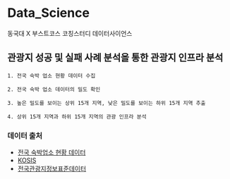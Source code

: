 # Data_Science
동국대 X 부스트코스 코칭스터디 데이터사이언스

## 관광지 성공 및 실패 사례 분석을 통한 관광지 인프라 분석
```
1. 전국 숙박 업소 현황 데이터 수집

2. 전국 숙박 업소 데이터의 밀도 확인

3. 높은 밀도를 보이는 상위 15개 지역, 낮은 밀도를 보이는 하위 15개 지역 추출

4. 상위 15개 지역과 하위 15개 지역의 관광 인프라 분석
```


### 데이터 출처
- [전국 숙박업소 현황 데이터](https://www.mcst.go.kr/kor/s_policy/dept/deptView.jsp?pCurrentPage=1&pType=05&pTab=01&pSeq=1462&pDataCD=0417000000&pSearchType=01&pSearchWord=%EC%88%99%EB%B0%95)
- [KOSIS](https://kosis.kr/statHtml/statHtml.do?orgId=210&tblId=DT_GRDP002&conn_path=I3)
- [전국관광지정보표준데이터](https://www.data.go.kr/data/15021141/standard.do)

